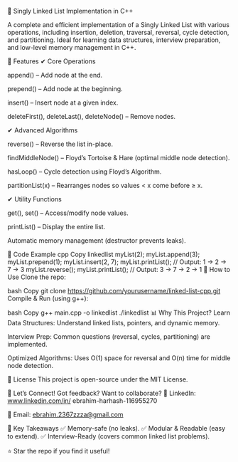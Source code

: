  📌 Singly Linked List Implementation in C++
 
A complete and efficient implementation of a Singly Linked List with various operations, including insertion, deletion, traversal, reversal, cycle detection, and partitioning. Ideal for learning data structures, interview preparation, and low-level memory management in C++.

🚀 Features
✔ Core Operations

append() – Add node at the end.

prepend() – Add node at the beginning.

insert() – Insert node at a given index.

deleteFirst(), deleteLast(), deleteNode() – Remove nodes.

✔ Advanced Algorithms

reverse() – Reverse the list in-place.

findMiddleNode() – Floyd’s Tortoise & Hare (optimal middle node detection).

hasLoop() – Cycle detection using Floyd’s Algorithm.

partitionList(x) – Rearranges nodes so values < x come before ≥ x.

✔ Utility Functions

get(), set() – Access/modify node values.

printList() – Display the entire list.

Automatic memory management (destructor prevents leaks).

📌 Code Example
cpp
Copy
linkedlist myList(2);
myList.append(3);
myList.prepend(1);
myList.insert(2, 7);
myList.printList(); // Output: 1 → 2 → 7 → 3
myList.reverse();
myList.printList(); // Output: 3 → 7 → 2 → 1
🔧 How to Use
Clone the repo:

bash
Copy
git clone https://github.com/yourusername/linked-list-cpp.git
Compile & Run (using g++):

bash
Copy
g++ main.cpp -o linkedlist
./linkedlist
📊 Why This Project?
Learn Data Structures: Understand linked lists, pointers, and dynamic memory.

Interview Prep: Common questions (reversal, cycles, partitioning) are implemented.

Optimized Algorithms: Uses O(1) space for reversal and O(n) time for middle node detection.

📜 License
This project is open-source under the MIT License.

💬 Let’s Connect!
Got feedback? Want to collaborate?
🔗 LinkedIn: www.linkedin.com/in/
ebrahim-harhash-116955270

📧 Email: ebrahim.2367zzza@gmail.com

🎯 Key Takeaways
✅ Memory-safe (no leaks).
✅ Modular & Readable (easy to extend).
✅ Interview-Ready (covers common linked list problems).

⭐ Star the repo if you find it useful!

